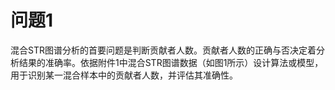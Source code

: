 # 问题1
混合STR图谱分析的首要问题是判断贡献者人数。贡献者人数的正确与否决定着分析结果的准确率。依据附件1中混合STR图谱数据（如图1所示）设计算法或模型，用于识别某一混合样本中的贡献者人数，并评估其准确性。